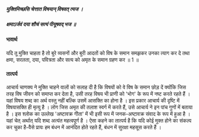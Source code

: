 ##### मुक्तिमिच्छसि चेत्तात विषयान् विषवत् त्यज ।
##### क्षमाऽर्जवं दया शौचं सत्यं पीयूषवद् भज ॥

#### भावार्थ

यदि तू मुक्ति चाहता है तो बुरे व्यसनों और बुरी आदतों को विष के समान समझकर उनका त्याग कर दे तथा क्षमा, सरलता, दया, पवित्रता और सत्य को अमृत के समान ग्रहण कर ॥ 1 ॥

#### तात्पर्य

आचार्य चाणक्य ने मुक्ति चाहने वालों को सलाह दी है कि विषयों को वे विष के समान छोड़ दें क्योंकि जिस तरह विष जीवन को समाप्त कर देता है, उसी तरह विषय भी प्राणी को 'भोग' के रूप में नष्ट करते रहते हैं । यहां विषय शब्द का अर्थ वस्तु नहीं बल्कि उसमें आसक्ति का होना है । इस प्रकार आचार्य की दृष्टि में विषयासक्ति ही मृत्यु है । लोग जिस अमृत की तलाश स्वर्ग में करते हैं, उसे आचार्य ने इन पांच गुणों में बताया है । इस श्लोक का उल्लेख 'अष्टावक्र गीता' में भी इसी रूप में जनक-अष्टावक्र संवाद के रूप में हुआ है । यहां चेत् अर्थात् यदि शब्द अत्यंत महत्वपूर्ण है । ऐसा कहने का तात्पर्य है कि यदि कोई मुक्त होने का संकल्प कर चुका है-वैसे प्रायः हम बंधन में आनंदित होते रहते हैं, बंधन में सुरक्षा महसूस करते हैं ।
